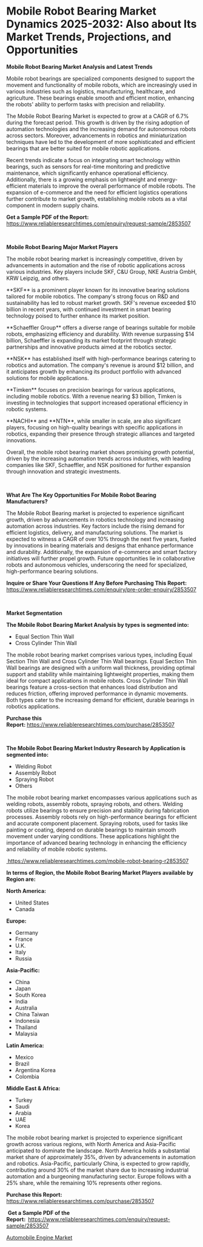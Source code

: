 <p><h1>Mobile Robot Bearing Market Dynamics 2025-2032: Also about Its Market Trends, Projections, and Opportunities</h1></p><p><strong>Mobile Robot Bearing Market Analysis and Latest Trends</strong></p>
<p><p>Mobile robot bearings are specialized components designed to support the movement and functionality of mobile robots, which are increasingly used in various industries such as logistics, manufacturing, healthcare, and agriculture. These bearings enable smooth and efficient motion, enhancing the robots' ability to perform tasks with precision and reliability.</p><p>The Mobile Robot Bearing Market is expected to grow at a CAGR of 6.7% during the forecast period. This growth is driven by the rising adoption of automation technologies and the increasing demand for autonomous robots across sectors. Moreover, advancements in robotics and miniaturization techniques have led to the development of more sophisticated and efficient bearings that are better suited for mobile robotic applications.</p><p>Recent trends indicate a focus on integrating smart technology within bearings, such as sensors for real-time monitoring and predictive maintenance, which significantly enhance operational efficiency. Additionally, there is a growing emphasis on lightweight and energy-efficient materials to improve the overall performance of mobile robots. The expansion of e-commerce and the need for efficient logistics operations further contribute to market growth, establishing mobile robots as a vital component in modern supply chains.</p></p>
<p><strong>Get a Sample PDF of the Report:&nbsp;</strong> <a href="https://www.reliableresearchtimes.com/enquiry/request-sample/2853507?utm_campaign=3287&utm_medium=2&utm_source=Github&utm_content=ia&utm_term=12032025&utm_id=mobile-robot-bearing">https://www.reliableresearchtimes.com/enquiry/request-sample/2853507</a></p>
<p>&nbsp;</p>
<p><strong>Mobile Robot Bearing Major Market Players</strong></p>
<p><p>The mobile robot bearing market is increasingly competitive, driven by advancements in automation and the rise of robotic applications across various industries. Key players include SKF, C&U Group, NKE Austria GmbH, KRW Leipzig, and others.</p><p>**SKF** is a prominent player known for its innovative bearing solutions tailored for mobile robotics. The company's strong focus on R&D and sustainability has led to robust market growth. SKF's revenue exceeded $10 billion in recent years, with continued investment in smart bearing technology poised to further enhance its market position.</p><p>**Schaeffler Group** offers a diverse range of bearings suitable for mobile robots, emphasizing efficiency and durability. With revenue surpassing $14 billion, Schaeffler is expanding its market footprint through strategic partnerships and innovative products aimed at the robotics sector.</p><p>**NSK** has established itself with high-performance bearings catering to robotics and automation. The company's revenue is around $12 billion, and it anticipates growth by enhancing its product portfolio with advanced solutions for mobile applications.</p><p>**Timken** focuses on precision bearings for various applications, including mobile robotics. With a revenue nearing $3 billion, Timken is investing in technologies that support increased operational efficiency in robotic systems. </p><p>**NACHI** and **NTN**, while smaller in scale, are also significant players, focusing on high-quality bearings with specific applications in robotics, expanding their presence through strategic alliances and targeted innovations.</p><p>Overall, the mobile robot bearing market shows promising growth potential, driven by the increasing automation trends across industries, with leading companies like SKF, Schaeffler, and NSK positioned for further expansion through innovation and strategic investments.</p></p>
<p>&nbsp;</p>
<p><strong>What Are The Key Opportunities For Mobile Robot Bearing Manufacturers?</strong></p>
<p><p>The Mobile Robot Bearing market is projected to experience significant growth, driven by advancements in robotics technology and increasing automation across industries. Key factors include the rising demand for efficient logistics, delivery, and manufacturing solutions. The market is expected to witness a CAGR of over 10% through the next five years, fueled by innovations in bearing materials and designs that enhance performance and durability. Additionally, the expansion of e-commerce and smart factory initiatives will further propel growth. Future opportunities lie in collaborative robots and autonomous vehicles, underscoring the need for specialized, high-performance bearing solutions.</p></p>
<p><strong>Inquire or Share Your Questions If Any Before Purchasing This Report:</strong> <a href="https://www.reliableresearchtimes.com/enquiry/pre-order-enquiry/2853507?utm_campaign=3287&utm_medium=2&utm_source=Github&utm_content=ia&utm_term=12032025&utm_id=mobile-robot-bearing">https://www.reliableresearchtimes.com/enquiry/pre-order-enquiry/2853507</a></p>
<p>&nbsp;</p>
<p><strong>Market Segmentation</strong></p>
<p><strong>The Mobile Robot Bearing Market Analysis by types is segmented into:</strong></p>
<p><ul><li>Equal Section Thin Wall</li><li>Cross Cylinder Thin Wall</li></ul></p>
<p><p>The mobile robot bearing market comprises various types, including Equal Section Thin Wall and Cross Cylinder Thin Wall bearings. Equal Section Thin Wall bearings are designed with a uniform wall thickness, providing optimal support and stability while maintaining lightweight properties, making them ideal for compact applications in mobile robots. Cross Cylinder Thin Wall bearings feature a cross-section that enhances load distribution and reduces friction, offering improved performance in dynamic movements. Both types cater to the increasing demand for efficient, durable bearings in robotics applications.</p></p>
<p><strong>Purchase this Report:&nbsp;</strong><a href="https://www.reliableresearchtimes.com/purchase/2853507?utm_campaign=3287&utm_medium=2&utm_source=Github&utm_content=ia&utm_term=12032025&utm_id=mobile-robot-bearing">https://www.reliableresearchtimes.com/purchase/2853507</a></p>
<p>&nbsp;</p>
<p><strong>The Mobile Robot Bearing Market Industry Research by Application is segmented into:</strong></p>
<p><ul><li>Welding Robot</li><li>Assembly Robot</li><li>Spraying Robot</li><li>Others</li></ul></p>
<p><p>The mobile robot bearing market encompasses various applications such as welding robots, assembly robots, spraying robots, and others. Welding robots utilize bearings to ensure precision and stability during fabrication processes. Assembly robots rely on high-performance bearings for efficient and accurate component placement. Spraying robots, used for tasks like painting or coating, depend on durable bearings to maintain smooth movement under varying conditions. These applications highlight the importance of advanced bearing technology in enhancing the efficiency and reliability of mobile robotic systems.</p></p>
<p><a href="https://www.reliableresearchtimes.com/mobile-robot-bearing-r2853507?utm_campaign=3287&utm_medium=2&utm_source=Github&utm_content=ia&utm_term=12032025&utm_id=mobile-robot-bearing">&nbsp;https://www.reliableresearchtimes.com/mobile-robot-bearing-r2853507</a></p>
<p><strong>In terms of Region, the Mobile Robot Bearing Market Players available by Region are:</strong></p>
<p>
    <p> <strong> North America: </strong>
        <ul>
            <li>United States</li>
            <li>Canada</li>
        </ul>
        </p> 
    <p> <strong> Europe: </strong>
        <ul>
            <li>Germany</li>
            <li>France</li>
            <li>U.K.</li>
            <li>Italy</li>
            <li>Russia</li>
        </ul>
        </p> 
    <p> <strong> Asia-Pacific: </strong>
        <ul>
            <li>China</li>
            <li>Japan</li>
            <li>South Korea</li>
            <li>India</li>
            <li>Australia</li>
            <li>China Taiwan</li>
            <li>Indonesia</li>
            <li>Thailand</li>
            <li>Malaysia</li>
        </ul>
        </p> 
    <p> <strong> Latin America: </strong>
        <ul>
            <li>Mexico</li>
            <li>Brazil</li>
            <li>Argentina Korea</li>
            <li>Colombia</li>
        </ul>
        </p> 
    <p> <strong> Middle East & Africa: </strong>
        <ul>
            <li>Turkey</li>
            <li>Saudi</li>
            <li>Arabia</li>
            <li>UAE</li>
            <li>Korea</li>
        </ul>
    </p>
    </p>
<p><p>The mobile robot bearing market is projected to experience significant growth across various regions, with North America and Asia-Pacific anticipated to dominate the landscape. North America holds a substantial market share of approximately 35%, driven by advancements in automation and robotics. Asia-Pacific, particularly China, is expected to grow rapidly, contributing around 30% of the market share due to increasing industrial automation and a burgeoning manufacturing sector. Europe follows with a 25% share, while the remaining 10% represents other regions.</p></p>
<p><strong>Purchase this Report: </strong><a href="https://www.reliableresearchtimes.com/purchase/2853507?utm_campaign=3287&utm_medium=2&utm_source=Github&utm_content=ia&utm_term=12032025&utm_id=mobile-robot-bearing">https://www.reliableresearchtimes.com/purchase/2853507</a></p>
<p>&nbsp;<strong>Get a Sample PDF of the Report:&nbsp;&nbsp;</strong><a href="https://www.reliableresearchtimes.com/enquiry/request-sample/2853507?utm_campaign=3287&utm_medium=2&utm_source=Github&utm_content=ia&utm_term=12032025&utm_id=mobile-robot-bearing">https://www.reliableresearchtimes.com/enquiry/request-sample/2853507</a></p>
<p><strong></strong></p>
<p><p><a href="https://github.com/shroffuhpa/Market-Research-Report-List-1/blob/main/automobile-engine-market.md?utm_campaign=3287&utm_medium=2&utm_source=Github&utm_content=ia&utm_term=12032025&utm_id=mobile-robot-bearing">Automobile Engine Market</a></p></p>